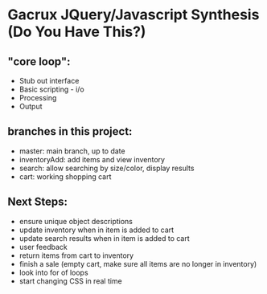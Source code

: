 Gacrux JQuery/Javascript Synthesis (Do You Have This?)
===

"core loop":
---

- Stub out interface
- Basic scripting - i/o
- Processing
- Output

branches in this project:
---

- master: main branch, up to date
- inventoryAdd: add items and view inventory
- search: allow searching by size/color, display results
- cart: working shopping cart

Next Steps:
---

- ensure unique object descriptions
- update inventory when in item is added to cart
- update search results when in item is added to cart
- user feedback
- return items from cart to inventory
- finish a sale (empty cart, make sure all items are no longer in inventory)
- look into for of loops
- start changing CSS in real time
